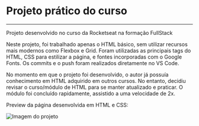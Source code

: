 # Projeto prático do curso
---

Projeto desenvolvido no curso da Rocketseat na formação FullStack

Neste projeto, foi trabalhado apenas o HTML básico, sem utilizar recursos mais modernos como Flexbox e Grid. Foram utilizadas as principais tags do HTML, CSS para estilizar a página, e fontes incorporadas com o Google Fonts. Os commits e o push foram realizados diretamente no VS Code.

No momento em que o projeto foi desenvolvido, o autor já possuía conhecimento em HTML adquirido em outros cursos. No entanto, decidiu revisar o curso/módulo de HTML para se manter atualizado e praticar. O módulo foi concluído rapidamente, assistido a uma velocidade de 2x.

Preview da página desenvolvida em HTML e CSS:

![Imagem do projeto]('assets/img-do-projeto.png')